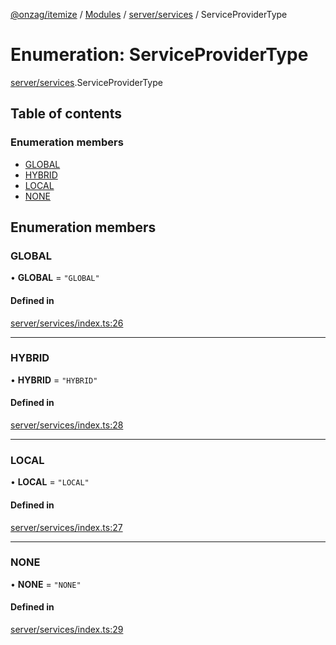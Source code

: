 [@onzag/itemize](../README.md) / [Modules](../modules.md) / [server/services](../modules/server_services.md) / ServiceProviderType

# Enumeration: ServiceProviderType

[server/services](../modules/server_services.md).ServiceProviderType

## Table of contents

### Enumeration members

- [GLOBAL](server_services.ServiceProviderType.md#global)
- [HYBRID](server_services.ServiceProviderType.md#hybrid)
- [LOCAL](server_services.ServiceProviderType.md#local)
- [NONE](server_services.ServiceProviderType.md#none)

## Enumeration members

### GLOBAL

• **GLOBAL** = `"GLOBAL"`

#### Defined in

[server/services/index.ts:26](https://github.com/onzag/itemize/blob/5c2808d3/server/services/index.ts#L26)

___

### HYBRID

• **HYBRID** = `"HYBRID"`

#### Defined in

[server/services/index.ts:28](https://github.com/onzag/itemize/blob/5c2808d3/server/services/index.ts#L28)

___

### LOCAL

• **LOCAL** = `"LOCAL"`

#### Defined in

[server/services/index.ts:27](https://github.com/onzag/itemize/blob/5c2808d3/server/services/index.ts#L27)

___

### NONE

• **NONE** = `"NONE"`

#### Defined in

[server/services/index.ts:29](https://github.com/onzag/itemize/blob/5c2808d3/server/services/index.ts#L29)
